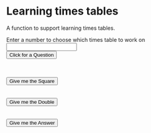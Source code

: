 # Learning times tables

A function to support learning times tables.

Enter a number to choose which times table to work on
<input type="number" id="choice" name="choice"/> 
<BR/>
<input type="button" onclick="generateQuestion()" value="Click for a Question"/>
<div id="theQuestion"><BR/></div>
<BR/>
<input type="button" onclick="generateSquare()" value="Give me the Square"/>
<div id="theSquare"><BR/></div>
<BR/>
<input type="button" onclick="generateDoubles()" value="Give me the Double"/>
<div id="theDoubles"><BR/></div>
<BR/>
<input type="button" onclick="generateTable()" value = "Give me the Answer">
<div id="theTable"><BR/></div>

<script>
    user input = Number(document.getElementById("celsius").value);
    return = document.getElementById("theResult").innerHTML = result;
    </script>
